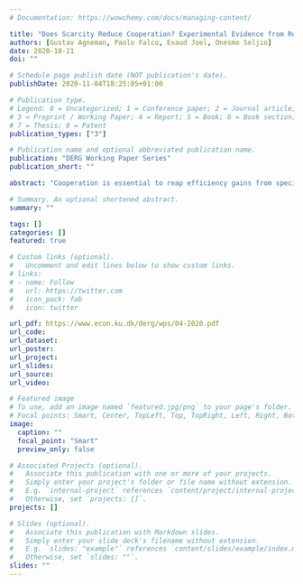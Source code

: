 ```yaml
---
# Documentation: https://wowchemy.com/docs/managing-content/

title: "Does Scarcity Reduce Cooperation? Experimental Evidence from Rural Tanzania."
authors: [Gustav Agneman, Paolo Falco, Exaud Joel, Onesmo Seljio]
date: 2020-10-21
doi: ""

# Schedule page publish date (NOT publication's date).
publishDate: 2020-11-04T18:25:05+01:00

# Publication type.
# Legend: 0 = Uncategorized; 1 = Conference paper; 2 = Journal article;
# 3 = Preprint / Working Paper; 4 = Report; 5 = Book; 6 = Book section;
# 7 = Thesis; 8 = Patent
publication_types: ["3"]

# Publication name and optional abbreviated publication name.
publication: "DERG Working Paper Series"
publication_short: ""

abstract: "Cooperation is essential to reap efficiency gains from specialization, not least in poor communities where economic transactions are often informal. Yet, cooperation might be more difficult to sustain under scarcity, since defecting from a cooperative equilibrium can yield safe, short-run benefits. In this study, we investigate how scarcity affects cooperation by leveraging exogenous variation in economic conditions induced by the Msimu harvest in rural Tanzania. We document significant changes in food consumption between the pre- and post-harvest period, and show that lean season scarcity reduces socially efficient but personally risky investment in a framed investment game. This can contribute to what is commonly referred to as a behavioral poverty trap."

# Summary. An optional shortened abstract.
summary: ""

tags: []
categories: []
featured: true

# Custom links (optional).
#   Uncomment and edit lines below to show custom links.
# links:
# - name: Follow
#   url: https://twitter.com
#   icon_pack: fab
#   icon: twitter

url_pdf: https://www.econ.ku.dk/derg/wps/04-2020.pdf
url_code:
url_dataset:
url_poster:
url_project:
url_slides:
url_source:
url_video:

# Featured image
# To use, add an image named `featured.jpg/png` to your page's folder. 
# Focal points: Smart, Center, TopLeft, Top, TopRight, Left, Right, BottomLeft, Bottom, BottomRight.
image:
  caption: ""
  focal_point: "Smart"
  preview_only: false

# Associated Projects (optional).
#   Associate this publication with one or more of your projects.
#   Simply enter your project's folder or file name without extension.
#   E.g. `internal-project` references `content/project/internal-project/index.md`.
#   Otherwise, set `projects: []`.
projects: []

# Slides (optional).
#   Associate this publication with Markdown slides.
#   Simply enter your slide deck's filename without extension.
#   E.g. `slides: "example"` references `content/slides/example/index.md`.
#   Otherwise, set `slides: ""`.
slides: ""
---
```

